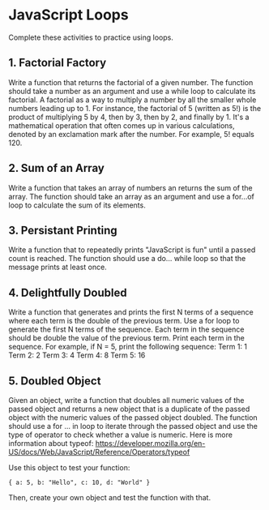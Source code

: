 # JavaScript Loops
Complete these activities to practice using loops.

## 1. Factorial Factory
Write a function that returns the factorial of a given number. The function should take a number as an argument and use a while loop to calculate its factorial. A factorial as a way to multiply a number by all the smaller whole numbers leading up to 1. For instance, the factorial of 5 (written as 5!) is the product of multiplying 5 by 4, then by 3, then by 2, and finally by 1. It's a mathematical operation that often comes up in various calculations, denoted by an exclamation mark after the number. For example, 5! equals 120.

## 2. Sum of an Array
Write a function that takes an array of numbers an returns the sum of the array. The function should take an array as an argument and use a for...of loop to calculate the sum of its elements.

## 3. Persistant Printing
Write a function that to repeatedly prints "JavaScript is fun" until a passed count is reached. The function should use a do... while loop so that the message prints at least once.

## 4. Delightfully Doubled
Write a function that generates and prints the first N terms of a sequence where each term is the double of the previous term. Use a for loop to generate the first N terms of the sequence. Each term in the sequence should be double the value of the previous term. Print each term in the sequence. For example, if N = 5, print the following sequence:
Term 1: 1
Term 2: 2 
Term 3: 4 
Term 4: 8 
Term 5: 16 

## 5. Doubled Object
Given an object, write a function that doubles all numeric values of the passed object and returns a new object that is a duplicate of the passed object with the numeric values of the passed object doubled. The function should use a for ... in loop to iterate through the passed object and use the type of operator to check whether a value is numeric. Here is more information about typeof: https://developer.mozilla.org/en-US/docs/Web/JavaScript/Reference/Operators/typeof

Use this object to test your function:
```
{ a: 5, b: "Hello", c: 10, d: "World" }
```
Then, create your own object and test the function with that.